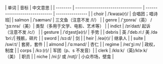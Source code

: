 
| 单词 | 音标 | 中文意思 |
| -------- | ---------------------------------- | ------------------------------ | ---------------- |
| choir | /ˈkwaɪə(r)/ | 合唱团；唱诗班|
| salmon | /ˈsæmən/ | 三文鱼（注意不发 /l/） |
| genre | /ˈʒɒnrə/（英） /ˈʒɑːnrə/（美）| 类型（多用于文学、电影、艺术等） |
| indict | /ɪnˈdaɪt/  起诉（注意不发 /c/） |
| gesture | /ˈdʒestʃə(r)/ | 手势 |
| debris | 英 /ˈdeb.riː/ 美 /dəˈbriː/| 残骸，碎片 |
| sword	| /sɔːd/ | 剑 |
| heir | /eə(r)/ | 继承人 |
| suite | /swiːt/ | 套房，套件 |
| almond | /ˈɑːmənd/ | 杏仁 |
| regime | /reɪˈʒiːm/ | 政权，制度 |
| corps | /kɔː(r)/ | 军团（p、s 不发音）|
| clerk | /klɑːk/（英)/klɝːk/（美） | 职员 | 
| niche | /niːʃ/ 或 /nɪtʃ/ | 小众市场，壁龛 | 

